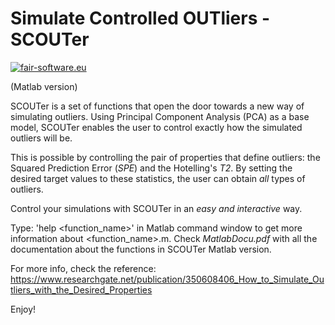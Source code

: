 # Simulate Controlled OUTliers - SCOUTer

[![fair-software.eu](https://img.shields.io/badge/fair--software.eu-%E2%97%8F%20%20%E2%97%8F%20%20%E2%97%8B%20%20%E2%97%8B%20%20%E2%97%8B-orange)](https://fair-software.eu)

(Matlab version)

SCOUTer is a set of functions that open the door towards a new way of 
simulating outliers. Using Principal Component Analysis (PCA) as a base 
model, SCOUTer enables the user to control exactly how the simulated 
outliers will be.

This is possible by controlling the pair of properties that define 
outliers: the Squared Prediction Error (_SPE_) and the Hotelling's _T2_. 
By setting the desired target values to these statistics, the user can 
obtain *all* types of outliers.
 
Control your simulations with SCOUTer in an *easy and interactive* way.

Type: 
'help <function_name>' 
in Matlab command window to get more information about <function_name>.m.
Check _MatlabDocu.pdf_ with all the documentation about the functions in SCOUTer Matlab version.

For more info, check the reference: https://www.researchgate.net/publication/350608406_How_to_Simulate_Outliers_with_the_Desired_Properties

Enjoy! 
